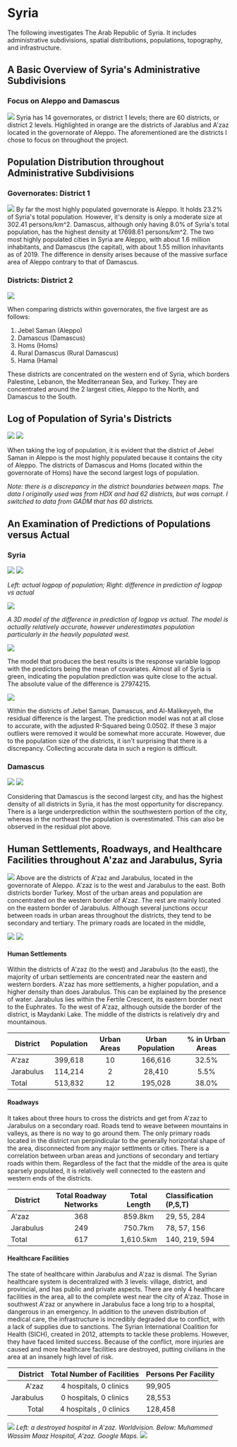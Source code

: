 # Syria
The following investigates The Arab Republic of Syria. It includes administrative subdivisions, spatial distributions, populations, topography, and infrastructure.


## A Basic Overview of Syria's Administrative Subdivisions
### Focus on Aleppo and Damascus
![](https://github.com/lfshearer/final_project/blob/master/Screen%20Shot%202019-12-17%20at%206.27.16%20PM.png)
Syria has 14 governorates, or district 1 levels; there are 60 districts, or district 2 levels. Highlighted in orange are the districts of Jarablus and A'zaz located in the governorate of Aleppo. The aforementioned are the districts I chose to focus on throughout the project.



## Population Distribution throughout Administrative Subdivisions
### Governorates: District 1
![](part3_main.png)
By far the most highly populated governorate is Aleppo. It holds 23.2% of Syria's total population. However, it's density is only a moderate size at 302.41 persons/km^2. Damascus, although only having 8.0% of Syria's total population, has the highest density at 17698.61 persons/km^2. The two most highly populated cities in Syria are Aleppo, with about 1.6 million inhabitants, and Damascus (the capital), with about 1.55 million inhavitants as of 2019. The difference in density arises because of the massive surface area of Aleppo contrary to that of Damascus.

### Districts: District 2
![](part3_stretchgoal1.png)

When comparing districts within governorates, the five largest are as follows:
1. Jebel Saman (Aleppo)
2. Damascus (Damascus)
3. Homs (Homs)
4. Rural Damascus (Rural Damascus)
5. Hama (Hama)

These districts are concentrated on the western end of Syria, which borders Palestine, Lebanon, the Mediterranean Sea, and Turkey. They are concentrated around the 2 largest cities, Aleppo to the North, and Damascus to the South. 


## Log of Population of Syria's Districts
![](part2_stretchgoal2.png)
![](ezgif.com-crop.gif)

When taking the log of population, it is evident that the district of Jebel Saman in Aleppo is the most highly populated because it contains the city of Aleppo. The districts of Damascus and Homs (located within the governorate of Homs) have the second largest logs of population.

*Note: there is a discrepancy in the district boundaries between maps. The data I originally used was from HDX and had 62 districts, but was corrupt. I switched to data from GADM that has 60 districts.* 


## An Examination of Predictions of Populations versus Actual
### Syria

![](population_logpop.png) ![](diff_logpop.png)

*Left: actual logpop of population; Right: difference in prediction of logpop vs actual*

![](diffpop_logpop)

*A 3D model of the difference in prediction of logpop vs actual. The model is actually relatively accurate, however underestimates population particularly in the heavily populated west.*


![](https://github.com/lfshearer/final_project/blob/master/cellStats.png)

The model that produces the best results is the response variable logpop with the predictors being the mean of covariates. Almost all of Syria is green, indicating the population prediction was quite close to the actual. The absolute value of the difference is 27974215.

![](part1stretch1.png)

Within the districts of Jebel Saman, Damascus, and Al-Malikeyyeh, the residual difference is the largest. The prediction model was not at all close to accurate, with the adjusted R-Squared being 0.0502. If these 3 major outliers were removed it would be somewhat more accurate. However, due to the population size of the districts, it isn't surprising that there is a discrepancy. Collecting accurate data in such a region is difficult. 

### Damascus

![](https://github.com/lfshearer/final_project/blob/master/damascus_diff%20colored.png)
![](https://github.com/lfshearer/final_project/blob/master/Screen%20Shot%202019-10-13%20at%207.44.42%20PM.png)

Considering that Damascus is the second largest city, and has the highest density of all districts in Syria, it has the most opportunity for discrepancy. There is a large underprediction within the southwestern portion of the city, whereas in the northeast the population is overestimated.  This can also be observed in the residual plot above.


## Human Settlements, Roadways, and Healthcare Facilities throughout A'zaz and Jarabulus, Syria
![](urbanupdated.png)
Above are the districts of A'zaz and Jarabulus, located in the governorate of Aleppo. A'zaz is to the west and Jarabulus to the east. Both districts border Turkey. Most of the urban areas and population are concentrated on the western border of A'zaz. The rest are mainly located on the eastern border of Jarabulus. Although several junctions occur between roads in urban areas throughout the districts, they tend to be secondary and tertiary. The primary roads are located in the middle, 



![](Rplot.png) 
![](ezgif.com-video-to-gif.gif)

#### Human Settlements
Within the districts of A'zaz (to the west) and Jarabulus (to the east), the majority of urban settlements are concentrated near the eastern and western borders. A'zaz has more settlements, a higher population, and a higher density than does Jarabulus. This can be explained by the presence of water. Jarabulus lies within the Fertile Crescent, its eastern border next to the Euphrates. To the west of A'zaz, although outside the border of the district, is Maydanki Lake. The middle of the districts is relatively dry and mountainous.

|District | Population | Urban Areas | Urban Population | % in Urban Areas |
|---------|:----------:|:-----------:|:----------------:|:----------------:|
|A'zaz    |399,618     |10           |166,616           |32.5%
|Jarabulus|114,214     |2            |28,410            |5.5%
|Total    |513,832     |12           |195,028           |38.0%             |

#### Roadways
It takes about three hours to cross the districts and get from A'zaz to Jarabulus on a secondary road. Roads tend to weave between mountains in valleys, as there is no way to go around them. The only primary roads located in the district run perpindicular to the generally horizontal shape of the area, disconnected from any major settlments or cities. There is a correlation between urban areas and junctions of secondary and tertiary roads within them. Regardless of the fact that the middle of the area is quite sparsely populated, it is relatively well connected to the eastern and western ends of the districts. 

|District | Total Roadway Networks | Total Length | Classification (P,S,T) |
|---------|:----------------------:|:------------:|:-----------------------|
|A'zaz    |368                     |859.8km       |29, 55, 284             |
|Jarabulus|249                     |750.7km       |78, 57, 156             |
|Total    |617                     |1,610.5km     |140, 219, 594           |

#### Healthcare Facilities
The state of healthcare within Jarabulus and A'zaz is dismal. The Syrian healthcare system is decentralized with 3 levels: village, district, and provincial, and has public and private aspects. There are only 4 healthcare facilities in the area, all to the complete west near the city of A'zaz. Those in southwest A'zaz or anywhere in Jarabulus face a long trip to a hospital, dangerous in an emergency. In addition to the uneven distribution of medical care, the infrastructure is incredibly degraded due to conflict, with a lack of supplies due to sanctions. The Syrian International Coalition for Health (SICH), created in 2012, attempts to tackle these problems. However, they have faced limited success. Because of the conflict, more injuries are caused and more healthcare facilities are destroyed, putting civilians in the area at an insanely high level of risk. 

|District | Total Number of Facilities | Persons Per Facility |
|--------:|:--------------------------:|:---------------------|
|A'zaz    |4 hospitals, 0 clinics      |99,905                |
|Jarabulus|0 hospitals, 0 clinics      |28,553                |
|Total    |4 hospitals , 0 clinics     |128,458               |


![](syria.jpg) *Left: a destroyed hospital in A'zaz. Worldvision. Below: Muhammed Wassim Maaz Hospital, A'zaz. Google Maps.*
![](https://github.com/lfshearer/final_project/blob/master/Screen%20Shot%202019-12-11%20at%207.46.16%20PM.png)

